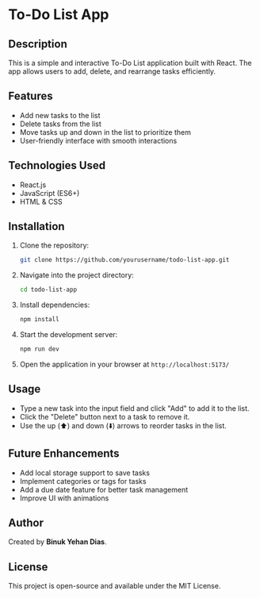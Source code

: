# To-Do List App

## Description
This is a simple and interactive To-Do List application built with React. The app allows users to add, delete, and rearrange tasks efficiently.

## Features
- Add new tasks to the list
- Delete tasks from the list
- Move tasks up and down in the list to prioritize them
- User-friendly interface with smooth interactions

## Technologies Used
- React.js
- JavaScript (ES6+)
- HTML & CSS

## Installation

1. Clone the repository:
   ```sh
   git clone https://github.com/yourusername/todo-list-app.git
   ```
2. Navigate into the project directory:
   ```sh
   cd todo-list-app
   ```
3. Install dependencies:
   ```sh
   npm install
   ```
4. Start the development server:
   ```sh
   npm run dev
   ```
5. Open the application in your browser at `http://localhost:5173/`

## Usage
- Type a new task into the input field and click "Add" to add it to the list.
- Click the "Delete" button next to a task to remove it.
- Use the up (⬆️) and down (⬇️) arrows to reorder tasks in the list.

## Future Enhancements
- Add local storage support to save tasks
- Implement categories or tags for tasks
- Add a due date feature for better task management
- Improve UI with animations

## Author
Created by **Binuk Yehan Dias**.

## License
This project is open-source and available under the MIT License.

